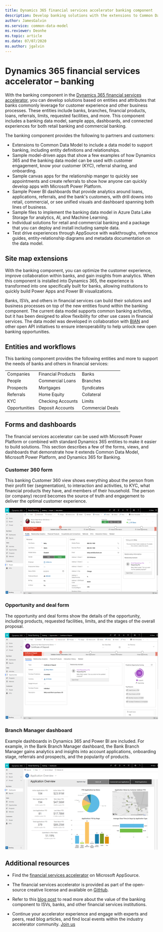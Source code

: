 ```yaml
---
title: Dynamics 365 financial services accelerator banking component  | Microsoft Docs
description: Develop banking solutions with the extensions to Common Data Model and the built-in forms, views, and dashboards of the Dynamics 365 financial services accelerator - banking component.
author: JamesGalvin
ms.service: common-data-model
ms.reviewer: Deonhe
ms.topic: article
ms.date: 07/07/2020
ms.author: jgalvin
---
```



# Dynamics 365 financial services accelerator – banking

With the banking component in the [Dynamics 365 financial services accelerator](https://appsource.microsoft.com/product/dynamics-crm/msfsi.bankingcommondatamodel?tab=Overview), you can develop solutions based on entities and attributes that banks commonly leverage for customer experience and other business processes. These entities include banks, branches, financial products, loans, referrals, limits, requested facilities, and more. This component includes a banking data model, sample apps, dashboards, and connected experiences for both retail banking and commercial banking.

The banking component provides the following to partners and customers:

- Extensions to Common Data Model to include a data model to support banking, including entity definitions and relationships.
- Sample model-driven apps that show a few examples of how Dynamics 365 and the banking data model can be used with customer engagement, know your customer (KYC), referral sharing, and onboarding.
- Sample canvas apps for the relationship manger to quickly see appointments and create referrals to show how anyone can quickly develop apps with Microsoft Power Platform.
- Sample Power BI dashboards that provide analytics around loans, applications, referrals, and the bank's customers, with drill downs into retail, commercial, or see unified visuals and dashboard spanning both lines of business.
- Sample files to implement the banking data model in Azure Data Lake Storage for analytics, AI, and Machine Learning.
- Individual solutions for retail and commercial banking and a package that you can deploy and install including sample data. 
- Test drive experiences through AppSource with walkthroughs, reference guides, entity-relationship diagrams and metadata documentation on the data model.


## Site map extensions

With the banking component, you can optimize the customer experience, improve collaboration within banks, and gain insights from analytics. When this component is installed into Dynamics 365, the experience is transformed into one specifically built for banks, allowing institutions to quickly build Power Apps and Power BI visualizations.

Banks, ISVs, and others in financial services can build their solutions and business processes on top of the new entities found within the banking component. The current data model supports common banking activities, but it has been designed to allow flexibility for other use cases in financial services. The data model was developed in collaboration with [BIAN](https://www.bian.org/) and other open API initiatives to ensure interoperability to help unlock new open banking opportunities.


## Entities and workflows

This banking component provides the following entities and more to support the needs of banks and others in financial services:

| | | |
| ------- | -----------------|------------------|
|Companies |Financial Products |Banks |
|People |Commercial Loans |Branches |
|Prospects |Mortgages |Syndicates |
|Referrals |Home Equity  |Collateral |
|KYC |Checking Accounts | Limits |
|Opportunities |Deposit Accounts | Commercial Deals |

## Forms and dashboards

The financial services accelerator can be used with Microsoft Power Platform or combined with standard Dynamics 365 entities to make it easier to build solutions. This section describes a few of the forms, views, and dashboards that demonstrate how it extends Common Data Model, Microsoft Power Platform, and Dynamics 365 for Banking.

### Customer 360 form

This banking Customer 360 view shows everything about the person from their profit tier (segmentation), to interaction and activities, to KYC, what financial products they have, and members of their household. The person (or company) record becomes the source of truth and engagement to deliver the optimal customer experience.

![Customer 360 form](media/banking-contact.png)

### Opportunity and deal form

The opportunity and deal forms show the details of the opportunity, including products, requested facilities, limits, and the stages of the overall proposal.

![Opportunity form](media/banking-opp.png)

### Branch Manager dashboard

Example dashboards in Dynamics 365 and Power BI are included. For example, in the Bank Branch Manager dashboard, the Bank Branch Manager gains analytics and insights into account applications, onboarding stage, referrals and prospects, and the popularity of products.

![Branch Manager dashboards](media/banking-branch.png)

## Additional resources

- Find the [financial services accelerator](https://appsource.microsoft.com/en-us/product/dynamics-crm/msfsi.bankingcommondatamodel?tab=Overview) on Microsoft AppSource.

- The financial services accelerator is provided as part of the open-source creative license and available on [GitHub](https://github.com/microsoft/Industry-Accelerator-FinancialServices).

- Refer to this [blog post](https://cloudblogs.microsoft.com/dynamics365/bdm/2019/07/17/microsoft-dynamics-365-banking-accelerator-is-now-generally-available/) to read more about the value of the banking component to ISVs, banks, and other financial services institutions.

- Continue your accelerator experience and engage with experts and peers, read blog articles, and find local events within the industry accelerator community. [Join us](https://community.dynamics.com/365/industry-accelerators)

